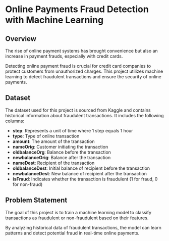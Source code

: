# Online Payments Fraud Detection with Machine Learning

## Overview

The rise of online payment systems has brought convenience but also an increase in payment frauds, especially with credit cards. 

Detecting online payment fraud is crucial for credit card companies to protect customers from unauthorized charges. This project utilizes machine learning to detect fraudulent transactions and ensure the security of online payments.

## Dataset

The dataset used for this project is sourced from Kaggle and contains historical information about fraudulent transactions. It includes the following columns:

- **step**: Represents a unit of time where 1 step equals 1 hour
- **type**: Type of online transaction
- **amount**: The amount of the transaction
- **nameOrig**: Customer initiating the transaction
- **oldbalanceOrg**: Balance before the transaction
- **newbalanceOrig**: Balance after the transaction
- **nameDest**: Recipient of the transaction
- **oldbalanceDest**: Initial balance of recipient before the transaction
- **newbalanceDest**: New balance of recipient after the transaction
- **isFraud**: Indicates whether the transaction is fraudulent (1 for fraud, 0 for non-fraud)

## Problem Statement

The goal of this project is to train a machine learning model to classify transactions as fraudulent or non-fraudulent based on their features. 

By analyzing historical data of fraudulent transactions, the model can learn patterns and detect potential fraud in real-time online payments.
